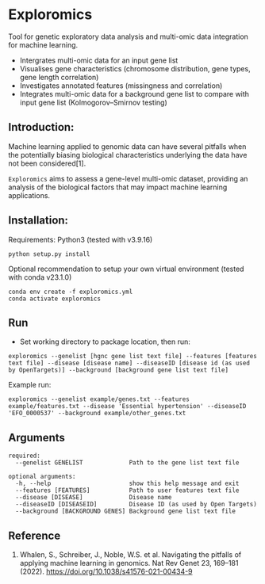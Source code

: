 # Exploromics
Tool for genetic exploratory data analysis and multi-omic data integration for machine learning.

- Intergrates multi-omic data for an input gene list
- Visualises gene characteristics (chromosome distribution, gene types, gene length correlation)
- Investigates annotated features (missingness and correlation) 
- Integrates multi-omic data for a background gene list to compare with input gene list (Kolmogorov–Smirnov testing)

## Introduction:

Machine learning applied to genomic data can have several pitfalls when the potentially biasing biological characteristics underlying the data have not been considered[1]. 

```Exploromics``` aims to assess a gene-level multi-omic dataset, providing an analysis of the biological factors that may impact machine learning applications. 

## Installation:
Requirements: Python3 (tested with v3.9.16)

```
python setup.py install
```

Optional recommendation to setup your own virtual environment (tested with conda v23.1.0)

```
conda env create -f exploromics.yml
conda activate exploromics
```


## Run

- Set working directory to package location, then run:

```
exploromics --genelist [hgnc gene list text file] --features [features text file] --disease [disease name] --diseaseID [disease id (as used by OpenTargets)] --background [background gene list text file]
```

Example run:

```
exploromics --genelist example/genes.txt --features example/features.txt --disease 'Essential hypertension' --diseaseID 'EFO_0000537' --background example/other_genes.txt

```

## Arguments

```
required:
  --genelist GENELIST             Path to the gene list text file

optional arguments:
  -h, --help                      show this help message and exit
  --features [FEATURES]           Path to user features text file
  --disease [DISEASE]             Disease name
  --diseaseID [DISEASEID]         Disease ID (as used by Open Targets)
  --background [BACKGROUND GENES] Background gene list text file
  ```
  
## Reference
1. Whalen, S., Schreiber, J., Noble, W.S. et al. Navigating the pitfalls of applying machine learning in genomics. Nat Rev Genet 23, 169–181 (2022). https://doi.org/10.1038/s41576-021-00434-9

